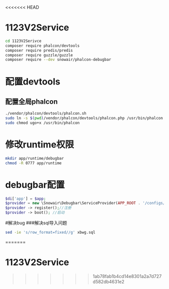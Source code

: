 <<<<<<< HEAD
# 1123V2Service

``` bash
cd 1123V2Serivce
composer require phalcon/devtools
composer require predis/predis
composer require guzzle/guzzle
composer require --dev snowair/phalcon-debugbar
```

# 配置devtools

## 配置全局phalcon

``` bash
./vendor/phalcon/devtools/phalcon.sh
sudo ln -s $(pwd)/vendor/phalcon/devtools/phalcon.php /usr/bin/phalcon
sudo chmod ugo+x /usr/bin/phalcon
```
# 修改runtime权限

``` bash
mkdir app/runtime/debugbar
chmod -R 0777 app/runtime
```

# debugbar配置

``` php
$di['app'] = $app;
$provider = new \Snowair\Debugbar\ServiceProvider(APP_ROOT . '/configs/debugbar.php');
$provider -> register();//注册
$provider -> boot(); //启动
```

#解决bug
###解决sql导入问题
``` bash
sed -ie 's/row_format=fixed//g' xbwg.sql
```
=======
# 1123V2Service
>>>>>>> 1ab78fab1b4cd14e8301a2a7d727d582db4631e2
